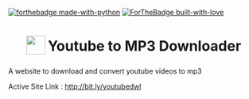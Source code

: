 [![forthebadge made-with-python](http://ForTheBadge.com/images/badges/made-with-python.svg)](http://ayanbag.github.io)
[![ForTheBadge built-with-love](http://ForTheBadge.com/images/badges/built-with-love.svg)](http://ayanbag.github.io)


<h1 align="center">
    <sub>
        <img
            src="https://raw.githubusercontent.com/ayanbag/Youtube-To-MP3-Downloader/blob/master/download.png
            width="38"
            height="38">
        </img>
    </sub>
    Youtube to MP3 Downloader
</h1>

A website to download and convert youtube videos to mp3

Active Site Link :  http://bit.ly/youtubedwl
